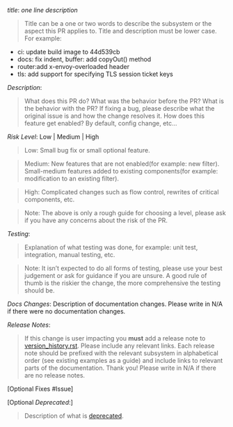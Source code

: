 *title*: *one line description*

>Title can be a one or two words to describe the subsystem or the aspect
 this PR applies to. Title and description must be lower case. For example:
* ci: update build image to 44d539cb
* docs: fix indent, buffer: add copyOut() method
* router:add x-envoy-overloaded header
* tls: add support for specifying TLS session ticket keys

*Description*:
>What does this PR do? What was the behavior before the PR?
What is the behavior with the PR? If fixing a bug, please describe what
the original issue is and how the change resolves it. How does this
feature get enabled? By default, config change, etc...

*Risk Level*: Low | Medium | High
>Low: Small bug fix or small optional feature.

>Medium: New features that are not enabled(for example: new filter). Small-medium
features added to existing components(for example: modification to an existing
filter).

>High: Complicated changes such as flow control, rewrites of critical
components, etc.

>Note: The above is only a rough guide for choosing a level,
please ask if you have any concerns about the risk of the PR.

*Testing*:
>Explanation of what testing was done, for example: unit test,
integration, manual testing, etc.

>Note: It isn’t expected to do all
forms of testing, please use your best judgement or ask for guidance
if you are unsure. A good rule of thumb is the riskier the change, the
more comprehensive the testing should be.

*Docs Changes*:
Description of documentation changes. Please write in N/A if there were no documentation changes.

*Release Notes*:
>If this change is user impacting you **must** add a release note to
[version_history.rst](docs/root/intro/version_history.rst). Please include any relevant links. Each
release note should be prefixed with the relevant subsystem in alphabetical order (see existing
examples as a guide) and include links to relevant parts of the documentation. Thank you! Please
write in N/A if there are no release notes.

[Optional Fixes #Issue]

[Optional *Deprecated*:]
>Description of what is [deprecated](DEPRECATED.md).
